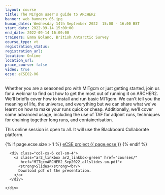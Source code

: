 ```yaml
---
layout: course
title: The MITgcm user's guide to ARCHER2
banner: web_banners_05.jpg
human_dates: Wednesday 14th September 2022  15:00 - 16:00 BST
start_date: 2022-09-14 15:00:00
end_date: 2022-09-14 16:00:00
trainers: Emma Boland, British Antarctic Survey
course_type: vt
registration_status:
registration_url:
location: Online
location_url:
prace_course: false
video: true
ecse: eCSE02-06
---
```


Whether you are a seasoned pro with MITgcm or just getting started, join us for a webinar to find out how to get the most out of running it on ARCHER2. We'll briefly cover how to install and run basic MITgcm. We can't tell you the meaning of life, the universe, and everything but we can share what we've learnt on how to make your runs quick or cheap. Additionally, we'll cover some advanced usage, including the use of TAF for adjoint runs, techniques for chaining together long runs, and containerisation.


This online session is open to all. It will use the Blackboard Collaborate platform.

{% if page.ecse.size > 1 %}
<a href="{{ site.baseurl }}/ecse/reports/{{ page.ecse }}">eCSE project {{ page.ecse }}</a>
{% endif %}

<section id="service">
<!--
  <div class="row ">	

      <div class="col-xs-6 col-sm-4">
        <a class="ar2_linkbox ar2_linkbox-teal" 
          href="https://eu.bbcollab.com/guest/515c2fa43b744c63ad12772859154f31">
          <strong>Join Session</strong><br/>
          Join this online session in your browser
        </a>
      </div>

      <div class="col-xs-6 col-sm-4">
        <a class="ar2_linkbox ar2_linkbox-green" href="courses/"
           href="myevents.ics">
          <strong>Add to Calendar</strong><br/>
          Download ICS file to add this event to your calendar complete with join link
        </a>
      </div>

											
    </div>

-->



<h2><a name="video">Video</a></h2>

<div>

<iframe title="Video"  width="560" height="315" src="https://www.youtube.com/embed/-PJJfZ6Mm20" frameborder="0" allow="accelerometer; autoplay; encrypted-media; gyroscope; picture-in-picture" allowfullscreen></iframe>

</div>





<section id="service">
  <div class="container">
    <div class="row ">	


<!--
      <div class="col-xs-6 col-sm-4">
        <a class="ar2_linkbox ar2_linkbox-teal" href="  ">
          <strong>Transcript</strong><br/>
          Download a transcript of the video audio
        </a>
      </div>

-->

      <div class="col-xs-6 col-sm-4">
        <a class="ar2_linkbox ar2_linkbox-green" href="courses/"
           href="MITgcmARCHER2_Sep2022_allslides-sm.pdf">
          <strong>Slides</strong><br/>
          Download pdf of the presentation.
        </a>
      </div>
										
    </div>
  </div>
</section>

